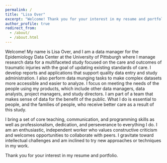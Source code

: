 ```yaml
---
permalink: /
title: "Lisa Over"
excerpt: "Welcome! Thank you for your interest in my resume and portfolio."
author_profile: true
redirect_from: 
  - /about/
  - /about.html
---
```


Welcome! My name is Lisa Over, and I am a data manager for the Epidemiology Data Center at the University of Pittsburgh where I manage research data for a multifaceted study focused on the care and outcomes of traumatic injuries with the goal of updating existing standards of care. I develop reports and applications that support quality data entry and study administration. I also perform data munging tasks to make complex datasets more accessible and easier to analyze. I focus on meeting the needs of the people using my products, which include other data managers, data analysts, project managers, and study directors. I am part of a team that makes sense of data for the benefit of the public. What I do is essential to people, and the families of people, who receive better care as a result of this study.

I bring a set of core teaching, communication, and programming skills as well as professionalism, dedication, and perseverance to everything I do. I am an enthusiastic, independent worker who values constructive criticism and welcomes opportunities to collaborate with peers. I gravitate toward intellectual challenges and am inclined to try new approaches or techniques in my work. 

Thank you for your interest in my resume and portfolio.
